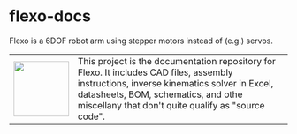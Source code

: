 # flexo-docs
Flexo is a 6DOF robot arm using stepper motors instead of (e.g.) servos. 

<table><tr><td width="100"><img src="https://i.imgur.com/8qvTp5G.jpg" width="100"/></td><td>
This project is the documentation repository for Flexo. It includes CAD files, assembly instructions, inverse kinematics solver in Excel, datasheets, BOM, schematics, and othe miscellany that don't quite qualify as "source code".
</td></tr></table>
